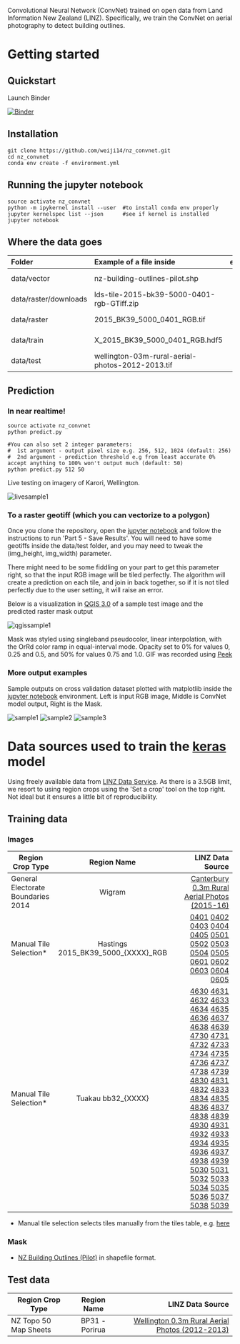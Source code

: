 Convolutional Neural Network (ConvNet) trained on open data from Land Information New Zealand (LINZ). Specifically, we train the ConvNet on aerial photography to detect building outlines.

# Getting started

## Quickstart

Launch Binder

[![Binder](https://mybinder.org/badge.svg)](https://mybinder.org/v2/gh/weiji14/nz_convnet/master)

## Installation

    git clone https://github.com/weiji14/nz_convnet.git
    cd nz_convnet
    conda env create -f environment.yml

## Running the jupyter notebook

    source activate nz_convnet
    python -m ipykernel install --user  #to install conda env properly
    jupyter kernelspec list --json      #see if kernel is installed
    jupyter notebook

## Where the data goes

|Folder                 | Example of a file inside                         | extension | Notes          |
|:--------------------- |:------------------------------------------------ |:---------:|:-------------- |
| data/vector           | nz-building-outlines-pilot.shp                   | \*.shp    | see section Training data/Mask |
| data/raster/downloads | lds-tile-2015-bk39-5000-0401-rgb-GTiff.zip       | \*.zip    | see section Training data/Images  |
| data/raster           | 2015_BK39_5000_0401_RGB.tif                      | \*.tif    | unzipped files from data/raster/downloads |
| data/train            | X_2015_BK39_5000_0401_RGB.hdf5                   | \*.hdf5   | binary of tif file to load into numpy array |
| data/test             | wellington-03m-rural-aerial-photos-2012-2013.tif | \*.tif    | unzipped files similar to those in data/raster |

## Prediction

### In near realtime!

    source activate nz_convnet
    python predict.py
    
    #You can also set 2 integer parameters:
    #  1st argument - output pixel size e.g. 256, 512, 1024 (default: 256)
    #  2nd argument - prediction threshold e.g from least accurate 0% accept anything to 100% won't output much (default: 50)
    python predict.py 512 50 

Live testing on imagery of Karori, Wellington.

![livesample1](https://user-images.githubusercontent.com/23487320/36468063-aed6c1bc-1746-11e8-8337-51a6a62ec796.gif)

### To a raster geotiff (which you can vectorize to a polygon)

Once you clone the repository, open the [jupyter notebook](nz_convnet.ipynb) and follow the instructions to run 'Part 5 - Save Results'.
You will need to have some geotiffs inside the data/test folder, and you may need to tweak the (img_height, img_width) parameter.

There might need to be some fiddling on your part to get this parameter right, so that the input RGB image will be tiled perfectly.
The algorithm will create a prediction on each tile, and join in back together, so if it is not tiled perfectly due to the user setting, it will raise an error.

Below is a visualization in [QGIS 3.0](https://qgis.org/) of a sample test image and the predicted raster mask output

![qgissample1](https://user-images.githubusercontent.com/23487320/37496053-2e7a79ce-2915-11e8-9732-fd27592ba237.gif)

Mask was styled using singleband pseudocolor, linear interpolation, with the OrRd color ramp in equal-interval mode.
Opacity set to 0% for values 0, 0.25 and 0.5, and 50% for values 0.75 and 1.0.
GIF was recorded using [Peek](https://github.com/phw/peek)

### More output examples

Sample outputs on cross validation dataset plotted with matplotlib inside the [jupyter notebook](nz_convnet.ipynb) environment.
Left is input RGB image, Middle is ConvNet model output, Right is the Mask.

![sample1](https://user-images.githubusercontent.com/23487320/36362177-17747d88-1597-11e8-8c17-167b8037cb71.png)
![sample2](https://user-images.githubusercontent.com/23487320/36362245-9dd6fa04-1597-11e8-959b-87ed3217e131.png)
![sample3](https://user-images.githubusercontent.com/23487320/36362261-bfc48046-1597-11e8-81c9-c4139569cde0.png)



# Data sources used to train the [keras](https://github.com/keras-team/keras) model

Using freely available data from [LINZ Data Service](https://data.linz.govt.nz/). As there is a 3.5GB limit, we resort to using region crops using the 'Set a crop' tool on the top right. Not ideal but it ensures a little bit of reproducibility.

## Training data

### Images

|Region Crop Type                       |Region Name                          |LINZ Data Source|
| ------------------------------------- |:-----------------------------------:| --------------:|
| General Electorate Boundaries 2014    | Wigram                              | [Canterbury 0.3m Rural Aerial Photos (2015-16)](https://data.linz.govt.nz/layer/53519-canterbury-03m-rural-aerial-photos-2015-16/) |
| Manual Tile Selection\*               | Hastings 2015_BK39_5000_{XXXX}_RGB  | [0401](https://data.linz.govt.nz/x/vnGVkg) [0402](https://data.linz.govt.nz/x/aA5XSv) [0403](https://data.linz.govt.nz/x/DYsY9B) [0404](https://data.linz.govt.nz/x/qvgapR) [0405](https://data.linz.govt.nz/x/VKVcWf) [0501](https://data.linz.govt.nz/x/8hJeCu) [0502](https://data.linz.govt.nz/x/k57ftA) [0503](https://data.linz.govt.nz/x/QTuhaQ) [0504](https://data.linz.govt.nz/x/3qijGe) [0505](https://data.linz.govt.nz/x/gEXkwt) [0601](https://data.linz.govt.nz/x/KcLnd9) [0602](https://data.linz.govt.nz/x/wy9pLP) [0603](https://data.linz.govt.nz/x/bNwq2d) [0604](https://data.linz.govt.nz/x/Ekkshs) [0605](https://data.linz.govt.nz/x/r9ZuP8) |
| Manual Tile Selection\*               | Tuakau bb32_{XXXX}                  | [4630](https://data.linz.govt.nz/x/9s9M9A) [4631](https://data.linz.govt.nz/x/nGwPpQ) [4632](https://data.linz.govt.nz/x/RekRWe) [4633](https://data.linz.govt.nz/x/43ZTCt) [4634](https://data.linz.govt.nz/x/hRNUs9) [4635](https://data.linz.govt.nz/x/LoBWaP) [4636](https://data.linz.govt.nz/x/yByYGd) [4637](https://data.linz.govt.nz/x/Fwbbd8) [4638](https://data.linz.govt.nz/x/tLQdLN) [4639](https://data.linz.govt.nz/x/XiDe2c) [4730](https://data.linz.govt.nz/x/oUpiP7) [4731](https://data.linz.govt.nz/x/Srdj6M) [4732](https://data.linz.govt.nz/x/6FSmmb) [4733](https://data.linz.govt.nz/x/yAvvdB) [4734](https://data.linz.govt.nz/x/idFoTq) [4735](https://data.linz.govt.nz/x/Mz4p96) [4736](https://data.linz.govt.nz/x/zPrrqL) [4737](https://data.linz.govt.nz/x/dmftXa) [4738](https://data.linz.govt.nz/x/HAUvDp) [4739](https://data.linz.govt.nz/x/uYHwt5) [4830](https://data.linz.govt.nz/x/pgh3xo) [4831](https://data.linz.govt.nz/x/T5W5e4) [4832](https://data.linz.govt.nz/x/7TK7MJ) [4833](https://data.linz.govt.nz/x/jp883Y) [4834](https://data.linz.govt.nz/x/PDwAin) [4835](https://data.linz.govt.nz/x/2bkCQ3) [4836](https://data.linz.govt.nz/x/eyZD7H) [4837](https://data.linz.govt.nz/x/JNNFnX) [4838](https://data.linz.govt.nz/x/vkBHUm) [4839](https://data.linz.govt.nz/x/Z8yKA2) [4930](https://data.linz.govt.nz/x/DWnLrG) [4931](https://data.linz.govt.nz/x/qtbNYW) [4932](https://data.linz.govt.nz/x/VHQQEk) [4933](https://data.linz.govt.nz/x/8fDRuz) [4934](https://data.linz.govt.nz/x/k32TcF) [4935](https://data.linz.govt.nz/x/QRpVJV) [4936](https://data.linz.govt.nz/x/3odWyj) [4937](https://data.linz.govt.nz/x/gCSYfy) [4938](https://data.linz.govt.nz/x/KaFaNE) [4939](https://data.linz.govt.nz/x/ww4b4U) [5030](https://data.linz.govt.nz/x/bLrdji) [5031](https://data.linz.govt.nz/x/EiffRx) [5032](https://data.linz.govt.nz/x/r7Ug8D) [5033](https://data.linz.govt.nz/x/WVHioT) [5034](https://data.linz.govt.nz/x/9r6kVh) [5035](https://data.linz.govt.nz/x/nFtnBw) [5036](https://data.linz.govt.nz/x/RdhosC) [5037](https://data.linz.govt.nz/x/42WqZS) [5038](https://data.linz.govt.nz/x/hQKsFg) [5039](https://data.linz.govt.nz/x/Lm8tvv) 

* Manual tile selection selects tiles manually from the tiles table, e.g. [here](https://data.linz.govt.nz/layer/53401-hawkes-bay-03m-rural-aerial-photos-2014-15/data/)

### Mask

- [NZ Building Outlines (Pilot)](https://data.linz.govt.nz/layer/53413-nz-building-outlines-pilot/) in shapefile format.

## Test data

|Region Crop Type                       |Region Name             |LINZ Data Source|
| ------------------------------------- |:----------------------:| --------------:|
| NZ Topo 50 Map Sheets                 | BP31 - Porirua         | [Wellington 0.3m Rural Aerial Photos (2012-2013)](https://data.linz.govt.nz/layer/51870-wellington-03m-rural-aerial-photos-2012-2013/)
